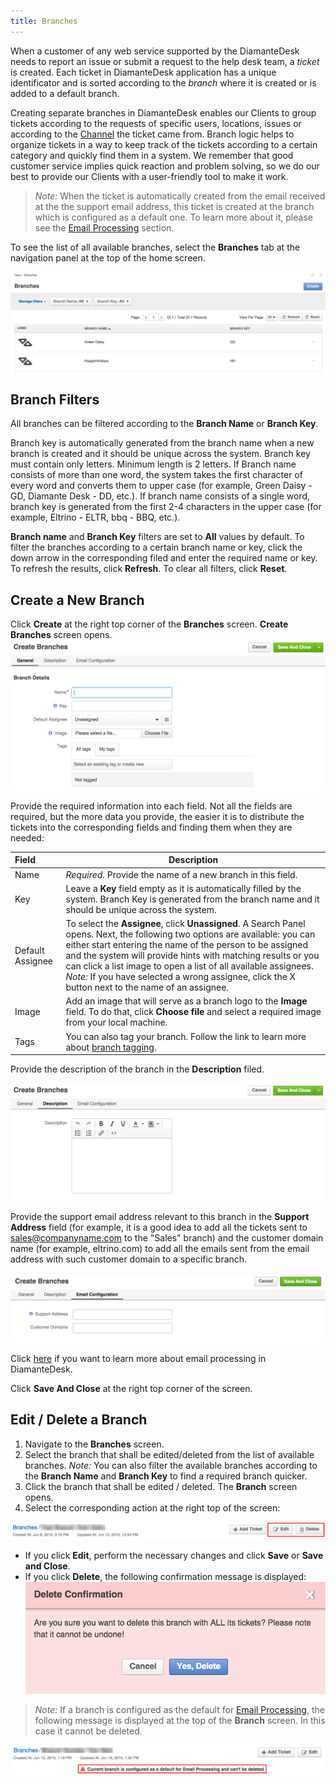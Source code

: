 ```yaml
---
title: Branches
---
```


When a customer of any web service supported by the DiamanteDesk needs to report an issue or submit a request to the help desk team, a _ticket_ is created. Each ticket in DiamanteDesk application has a unique identificator and is sorted according to the _branch_ where it is created or is added to a default branch.

Creating separate branches in DiamanteDesk enables our Clients to group tickets according to the requests of specific users, locations, issues or according to the [Channel](channels/index.md) the ticket came from. Branch logic helps to organize tickets in a way to keep track of the tickets according to a certain category and quickly find them in a system. We remember that good customer service implies quick reaction and problem solving, so we do our best to provide our Clients with a user-friendly tool to make it work.

>_Note:_ When the ticket is automatically created from the email received at the the support email address, this ticket is created at the branch which is configured as a default one. To learn more about it, please see the [Email Processing](channels/email-processing.md) section.

To see the list of all available branches, select the **Branches** tab at the navigation panel at the top of the home screen. 

![Branches](img/branches.png)

## Branch Filters

All branches can be filtered according to the **Branch Name** or **Branch Key**. 

Branch key is automatically generated from the branch name when a new branch is created and it should be unique across the system. Branch key must contain only letters. Minimum length is 2 letters. If Branch name consists of more than one word, the system takes the first character of every word and converts them to upper case (for example, Green Daisy - GD, Diamante Desk - DD, etc.). If branch name consists of a single word, branch key is generated from the first 2-4 characters in the upper case (for example, Eltrino - ELTR, bbq - BBQ, etc.).

**Branch name** and **Branch Key** filters are set to **All** values by default. To filter the branches according to a certain branch name or key, click the down arrow in the corresponding filed and enter the required name or key. To refresh the results, click **Refresh**. To clear all filters, click **Reset**.

## Create a New Branch

Click **Create** at the right top corner of the **Branches** screen. **Create Branches** screen opens.
![Create branch](img/create_branches_details.png)

Provide the required information into each field. Not all the fields are required, but the more data you provide, the easier it is to distribute the tickets into the corresponding fields and finding them when they are needed:

Field  | Description
:------------- | -------------
Name  | _Required._ Provide the name of a new branch in this field.
Key | Leave a **Key** field empty as it is automatically filled by the system. Branch Key is generated from the branch name and it should be unique across the system.
Default Assignee | To select the **Assignee**, click **Unassigned**. A Search Panel opens. Next, the following two options are available: you can either start entering the name of the person to be assigned and the system will provide hints with matching results or you can click a list image to open a list of all available assignees. _Note:_ If you have selected a wrong assignee, click the X button next to the name of an assignee.
Image |Add an image that will serve as a branch logo to the **Image** field. To do that, click **Choose file** and select a required image from your local machine.
Tags | You can also tag your branch. Follow the link to learn more about [branch tagging](tagging.html).

Provide the description of the branch in the **Description** filed.

![Create branch](img/create_branches_description.png)

Provide the support email address relevant to this branch in the **Support Address** field (for example, it is a good idea to add all the tickets sent to sales@companyname.com to the "Sales" branch) and the customer domain name (for example, eltrino.com) to add all the emails sent from the email address with such customer domain to a specific branch.

![Email configuration](img/email_config.png)

Click [here](channels/email-processing.md) if you want to learn more about email processing in DiamanteDesk.

Click **Save And Close** at the right top corner of the screen.

## Edit / Delete a Branch

1. Navigate to the **Branches** screen.
2. Select the branch that shall be edited/deleted from the list of available branches. _Note:_ You can also filter the available branches according to the **Branch Name** and **Branch Key** to find a required branch quicker.
3. Click the branch that shall be edited / deleted. The **Branch** screen opens.
4. Select the corresponding action at the right top of the screen:

![Branch Edit Delete](img/branches_edit_delete.png)

* If you click **Edit**, perform the necessary changes and click **Save** or **Save and Close**.
* If you click **Delete**, the following confirmation message is displayed:
![Branch Delete](img/branches_delete.png)

>_Note:_ If a branch is configured as the default for [Email Processing](channels/email-processing.md), the following message is displayed at the top of the **Branch** screen. In this case it cannot be deleted. 

![Default Branch](img/branches_default.png)